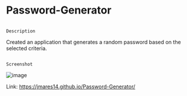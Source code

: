 # Password-Generator
                                       
                                                                            Description
Created an application that generates a random password based on the selected criteria.

                                                                            Screenshot
![image](https://user-images.githubusercontent.com/104745834/172482644-5869f63a-3e30-489c-8e66-546f6adcea65.png)

Link:  https://jmares14.github.io/Password-Generator/
